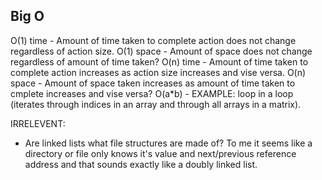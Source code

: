 ## Big O

O(1) time - Amount of time taken to complete action does not change regardless of action size.
O(1) space - Amount of space does not change regardless of amount of time taken?
O(n) time - Amount of time taken to complete action increases as action size increases and vise versa.
O(n) space - Amount of space taken increases as amount of time taken to cmplete increases and vise versa?
O(a*b) - EXAMPLE: loop in a loop (iterates through indices in an array and through all arrays in a matrix).

IRRELEVENT:
  - Are linked lists what file structures are made of? To me it seems like a directory or file only knows it's value and next/previous reference address and that sounds exactly like a doubly linked list. 